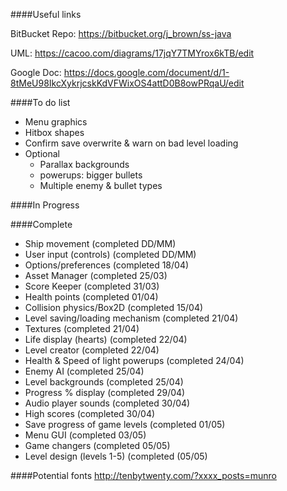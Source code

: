 ####Useful links

BitBucket Repo: https://bitbucket.org/j_brown/ss-java

UML: https://cacoo.com/diagrams/17jqY7TMYrox6kTB/edit

Google Doc: https://docs.google.com/document/d/1-8tMeU98IkcXykrjcskKdVFWixOS4attD0B8owPRqaU/edit

####To do list

- Menu graphics
- Hitbox shapes
- Confirm save overwrite & warn on bad level loading
- Optional
	- Parallax backgrounds
	- powerups: bigger bullets
	- Multiple enemy & bullet types

####In Progress



####Complete
- Ship movement (completed DD/MM)
- User input (controls) (completed DD/MM)
- Options/preferences (completed 18/04)
- Asset Manager (completed 25/03)
- Score Keeper (completed 31/03)
- Health points (completed 01/04)
- Collision physics/Box2D (completed 15/04)
- Level saving/loading mechanism (completed 21/04)
- Textures (completed 21/04)
- Life display (hearts) (completed 22/04)
- Level creator (completed 22/04)
- Health & Speed of light powerups (completed 24/04)
- Enemy AI (completed 25/04)
- Level backgrounds (completed 25/04)
- Progress % display (completed 29/04)
- Audio player sounds (completed 30/04)
- High scores (completed 30/04)
- Save progress of game levels (completed 01/05)
- Menu GUI (completed 03/05)
- Game changers (completed 05/05)
- Level design (levels 1-5) (completed (05/05)

####Potential fonts
http://tenbytwenty.com/?xxxx_posts=munro
